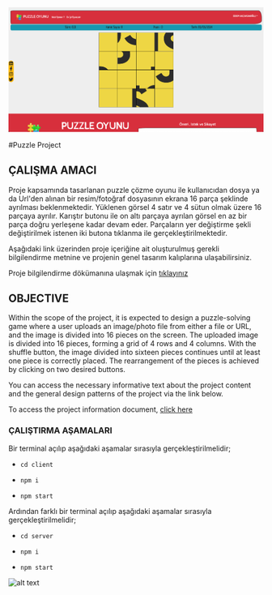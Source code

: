 ![Puzzle Project](KapakResmi.png)

#Puzzle Project

## ÇALIŞMA AMACI
Proje kapsamında tasarlanan puzzle çözme oyunu ile kullanıcıdan dosya ya da Url'den alınan bir resim/fotoğraf dosyasının ekrana 16 parça şeklinde ayrılması beklenmektedir. Yüklenen görsel 4 satır ve 4 sütun olmak üzere 16 parçaya ayrılır. Karıştır butonu ile on altı parçaya ayrılan görsel en az bir parça doğru yerleşene kadar devam eder. Parçaların yer değiştirme şekli değiştirilmek istenen iki butona tıklanma ile gerçekleştirilmektedir.

Aşağıdaki link üzerinden proje içeriğine ait oluşturulmuş gerekli bilgilendirme metnine ve projenin genel tasarım kalıplarına ulaşabilirsiniz.

Proje bilgilendirme dökümanına ulaşmak için [tıklayınız](https://drive.google.com/file/d/1SZu2sO4HuV3GvYNFdnAIBf3imCe7Skha/view?usp=sharing)

## OBJECTIVE
Within the scope of the project, it is expected to design a puzzle-solving game where a user uploads an image/photo file from either a file or URL, and the image is divided into 16 pieces on the screen. The uploaded image is divided into 16 pieces, forming a grid of 4 rows and 4 columns. With the shuffle button, the image divided into sixteen pieces continues until at least one piece is correctly placed. The rearrangement of the pieces is achieved by clicking on two desired buttons.

You can access the necessary informative text about the project content and the general design patterns of the project via the link below.

To access the project information document, [click here](https://drive.google.com/file/d/1SZu2sO4HuV3GvYNFdnAIBf3imCe7Skha/view?usp=sharing)

### ÇALIŞTIRMA AŞAMALARI
 
 Bir terminal açılıp aşağıdaki aşamalar sırasıyla gerçekleştirilmelidir;
- ````
  cd client 
  ````
  
- ````
  npm i
  ````
 
- ````
  npm start
  ````
 
 Ardından farklı bir terminal açılıp aşağıdaki aşamalar sırasıyla gerçekleştirilmelidir;
- ````
  cd server
  ````
  
- ````
  npm i
  ````
  
- ````
  npm start
  ````
 
![alt text](https://media.discordapp.net/attachments/1083112351764598817/1093884172965249086/Screenshot_2023-04-07_at_16.04.29.png?width=1074&height=671)
